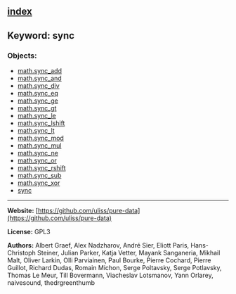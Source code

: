 [index](../index.html)
---

## Keyword: sync

### Objects:
* [math.sync_add](../math.sync_add.html)
* [math.sync_and](../math.sync_and.html)
* [math.sync_div](../math.sync_div.html)
* [math.sync_eq](../math.sync_eq.html)
* [math.sync_ge](../math.sync_ge.html)
* [math.sync_gt](../math.sync_gt.html)
* [math.sync_le](../math.sync_le.html)
* [math.sync_lshift](../math.sync_lshift.html)
* [math.sync_lt](../math.sync_lt.html)
* [math.sync_mod](../math.sync_mod.html)
* [math.sync_mul](../math.sync_mul.html)
* [math.sync_ne](../math.sync_ne.html)
* [math.sync_or](../math.sync_or.html)
* [math.sync_rshift](../math.sync_rshift.html)
* [math.sync_sub](../math.sync_sub.html)
* [math.sync_xor](../math.sync_xor.html)
* [sync](../sync.html)

---
**Website:** [https://github.com/uliss/pure-data](https://github.com/uliss/pure-data)

**License:** GPL3

**Authors:** Albert Graef, Alex Nadzharov, André Sier, Eliott Paris, Hans-Christoph Steiner, Julian Parker, Katja Vetter, Mayank Sanganeria, Mikhail Malt, Oliver Larkin, Olli Parviainen, Paul Bourke, Pierre Cochard, Pierre Guillot, Richard Dudas, Romain Michon, Serge Poltavsky, Serge Potlavsky, Thomas Le Meur, Till Bovermann, Viacheslav Lotsmanov, Yann Orlarey, naivesound, thedrgreenthumb
